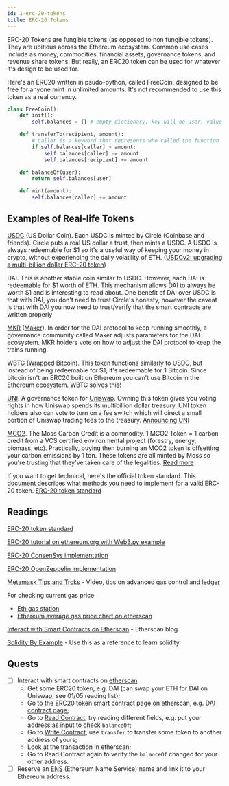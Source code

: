 ```yaml
---
id: 1-erc-20-tokens
title: ERC-20 Tokens
---
```


ERC-20 Tokens are fungible tokens (as opposed to non fungible tokens). They are ubitious across the Ethereum ecosystem. Common use cases include as money, commodities, financial assets, governance tokens, and revenue share tokens. But really, an ERC20 token can be used for whatever it's design to be used for.

Here's an ERC20 written in psudo-python, called FreeCoin, designed to be free for anyone mint in unlimited amounts. It's not recommended to use this token as a real currency.

```python
class FreeCoin():
    def init():
        self.balances = {} # empty dictionary, key will be user, value will be balance

    def transferTo(recipient, amount):
        # caller is a keyword that represents who called the function
        if self.balances[caller] > amount:
            self.balances[caller] -= amount
            self.balances[recipient] += amount

    def balanceOf(user):
        return self.balances[user]

    def mint(amount):
        self.balances[caller] += amount
```

## Examples of Real-life Tokens

[USDC](https://etherscan.io/token/0xa0b86991c6218b36c1d19d4a2e9eb0ce3606eb48) (US Dollar Coin). Each USDC is minted by Circle (Coinbase and friends). Circle puts a real US dollar a trust, then mints a USDC. A USDC is always redeemable for $1 so it's a useful way of keeping your money in crypto, without experiencing the daily volatility of ETH. ([USDCv2: upgrading a multi-billion dollar ERC-20 token](https://blog.coinbase.com/usdc-v2-upgrading-a-multi-billion-dollar-erc-20-token-b57cd9437096))

DAI. This is another stable coin similar to USDC. However, each DAI is redeemable for $1 worth of ETH. This mechanism allows DAI to always be worth $1 and is interesting to read about. One benefit of DAI over USDC is that with DAI, you don't need to trust Circle's honesty, however the caveat is that with DAI you now need to trust/verify that the smart contracts are written properly

[MKR](https://etherscan.io/token/0x9f8f72aa9304c8b593d555f12ef6589cc3a579a2) ([Maker](https://community-development.makerdao.com/en/learn/governance/mkr-token/)). In order for the DAI protocol to keep running smoothly, a governance community called Maker adjusts parameters for the DAI ecosystem. MKR holders vote on how to adjust the DAI protocol to keep the trains running.

[WBTC](https://etherscan.io/token/0x2260fac5e5542a773aa44fbcfedf7c193bc2c599) ([Wrapped Bitcoin](https://wbtc.network/)). This token functions similarly to USDC, but instead of being redeemable for $1, it's redeemable for 1 Bitcoin. Since bitcoin isn't an ERC20 built on Ethereum you can't use Bitcoin in the Ethereum ecosystem. WBTC solves this!

[UNI](https://etherscan.io/token/0x1f9840a85d5af5bf1d1762f925bdaddc4201f984). A governance token for [Uniswap](https://uniswap.org/blog/uni/). Owning this token gives you voting rights in how Uniswap spends its multibillion dollar treasury. UNI token holders also can vote to turn on a fee switch which will direct a small portion of Uniswap trading fees to the treasury. [Announcing UNI](https://uniswap.org/blog/uni/)

[MCO2](https://etherscan.io/token/0xfc98e825a2264d890f9a1e68ed50e1526abccacd). The Moss Carbon Credit is a commodity. 1 MCO2 Token = 1 carbon credit from a VCS certified environmental project (forestry, energy, biomass, etc). Practically, buying then burning an MCO2 token is offsetting your carbon emissions by 1 ton. These tokens are all minted by Moss so you're trusting that they've taken care of the legalities. [Read more](https://mco2token.moss.earth)

If you want to get technical, here's the official token standard. This document describes what methods you need to implement for a valid ERC-20 token. [ERC-20 token standard](https://github.com/ethereum/EIPs/blob/master/EIPS/eip-20.md)

## Readings

[ERC-20 token standard](https://github.com/ethereum/EIPs/blob/master/EIPS/eip-20.md)

[ERC-20 tutorial on ethereum.org with Web3.py example](https://ethereum.org/en/developers/docs/standards/tokens/erc-20/)

[ERC-20 ConsenSys implementation](https://github.com/ConsenSys/Tokens/blob/master/contracts/eip20/EIP20.sol)

[ERC-20 OpenZeppelin implementation](https://github.com/OpenZeppelin/openzeppelin-contracts/blob/master/contracts/token/ERC20/ERC20.sol)

[Metamask Tips and Trcks](https://www.youtube.com/watch?v=gKFY_RdOkLA) - Video, tips on advanced gas control and [ledger](https://www.ledger.com/)

For checking current gas price

- [Eth gas station](https://ethgasstation.info/)
- [Ethereum average gas price chart on etherscan](https://etherscan.io/chart/gasprice)

[Interact with Smart Contracts on Etherscan](https://medium.com/etherscan-blog/interacting-with-smart-contracts-on-etherscan-b3e1d2395ac) - Etherscan blog

[Solidity By Example](https://docs.soliditylang.org/en/v0.8.0/solidity-by-example.html) - Use this as a reference to learn solidity

## Quests

- [ ] Interact with smart contracts on [etherscan](https://etherscan.io/)
  - Get some ERC20 token, e.g. DAI (can swap your ETH for DAI on Uniswap, see 01/05 reading list);
  - Go to the ERC20 token smart contract page on etherscan, e.g. [DAI contract page](https://etherscan.io/address/0x6b175474e89094c44da98b954eedeac495271d0f#code);
  - Go to [Read Contract](https://etherscan.io/address/0x6b175474e89094c44da98b954eedeac495271d0f#readContract), try reading different fields, e.g. put your address as input to check `balanceOf`;
  - Go to [Write Contract](https://etherscan.io/address/0x6b175474e89094c44da98b954eedeac495271d0f#writeContract), use `transfer` to transfer some token to another address of yours;
  - Look at the transaction in etherscan;
  - Go to Read Contract again to verify the `balanceOf` changed for your other address.
- [ ] Reserve an [ENS](https://ens.domains/) (Ethereum Name Service) name and link it to your Ethereum address.
